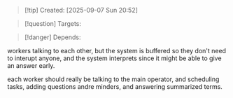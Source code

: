 
>[!tip] Created: [2025-09-07 Sun 20:52]

>[!question] Targets: 

>[!danger] Depends: 

workers talking to each other, but the system is buffered so they don't need to interupt anyone, and the system interprets since it might be able to give an answer early.

each worker should really be talking to the main operator, and scheduling tasks, adding questions andre minders, and answering summarized terms.